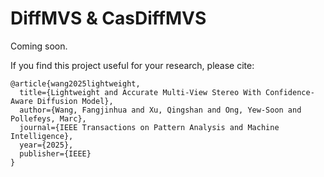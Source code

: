 # DiffMVS & CasDiffMVS

Coming soon.

If you find this project useful for your research, please cite: 

```
@article{wang2025lightweight,
  title={Lightweight and Accurate Multi-View Stereo With Confidence-Aware Diffusion Model},
  author={Wang, Fangjinhua and Xu, Qingshan and Ong, Yew-Soon and Pollefeys, Marc},
  journal={IEEE Transactions on Pattern Analysis and Machine Intelligence},
  year={2025},
  publisher={IEEE}
}
```
